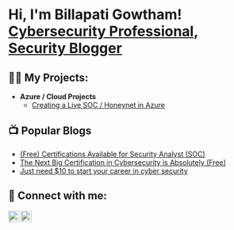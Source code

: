<h1>Hi, I'm Billapati Gowtham! <br/> <a href="https://www.linkedin.com/in/gowtham-viswanadha-74797b3a/">Cybersecurity Professional</a>, <a href="https://medium.com/@gouthamvishwanath">Security Blogger</a></h1>

<h2>👨‍💻 My Projects:</h2>

- <b>Azure / Cloud Projects</b>
  - [Creating a Live SOC / Honeynet in Azure](https://github.com/billapati/Cloud-SOC)

<h2>📺 Popular Blogs </h2>

- [(Free) Certifications Available for Security Analyst (SOC)](https://medium.com/p/7b195e4a76ef)
- [The Next Big Certification in Cybersecurity is Absolutely (Free)](https://medium.com/p/abad922598a0)
- [Just need $10 to start your career in cyber security](https://medium.com/p/31986d392079)

<h2> 🤳 Connect with me:</h2>

[<img align="left" alt=" | Twitter" width="22px" src="https://cdn.jsdelivr.net/npm/simple-icons@v3/icons/twitter.svg" />][twitter]
[<img align="left" alt=" | LinkedIn" width="22px" src="https://cdn.jsdelivr.net/npm/simple-icons@v3/icons/linkedin.svg" />][linkedin]

[twitter]: https://twitter.com/billapatigthm
[linkedin]: https://www.linkedin.com/in/gowtham-viswanadha-74797b3a/

<!--
**joshmadakor1/joshmadakor1** is a ✨ _special_ ✨ repository because its `README.md` (this file) appears on your GitHub profile.

Here are some ideas to get you started:

- 🔭 I’m currently working on ...
- 🌱 I’m currently learning ...
- 👯 I’m looking to collaborate on ...
- 🤔 I’m looking for help with ...
- 💬 Ask me about ...
- 📫 How to reach me: ...
- 😄 Pronouns: ...
- ⚡ Fun fact: ...
-->
